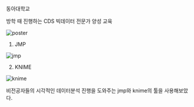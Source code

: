 동아대학교 

방학 때 진행하는 CDS 빅데이터 전문가 양성 교육

![poster](https://github.com/qor6/DataProcessing/assets/87318054/9b3684ba-51ed-42a3-a59c-d1cdd7ce6ce8)



1. JMP

![jmp](https://github.com/qor6/DataProcessing/assets/87318054/326cd40a-5e3a-47cb-bc74-115c63534760)

2. KNIME
   
![knime](https://github.com/qor6/DataProcessing/assets/87318054/53b5709c-8108-486b-8360-8d1d3e13ab38)


비전공자들의 시각적인 데이터분석 진행을 도와주는 jmp와 knime의 툴을 사용해보았다.
